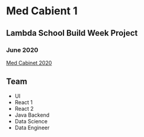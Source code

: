 # Med Cabient 1

## Lambda School Build Week Project

### June 2020

[Med Cabinet 2020](https://med-cabinet-2020.netlify.app/)

## Team

- UI
- React 1
- React 2
- Java Backend
- Data Science
- Data Engineer
